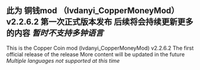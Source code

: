 此为 铜钱mod （lvdanyi_CopperMoneyMod）v2.2.6.2
第一次正式版本发布
后续将会持续更新更多的内容
*暂时不支持多钟语言*
-----------------------------------
This is the Copper Coin mod (lvdanyi_CopperMoneyMod) v2.2.6.2
The first official release of the release
More content will be updated in the future
*Multiple languages not supported at this time*
